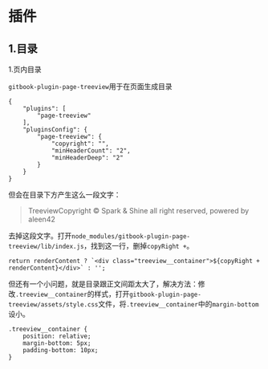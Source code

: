 # 插件



## 1.目录

1.页内目录

`gitbook-plugin-page-treeview`用于在页面生成目录

```
{
    "plugins": [
        "page-treeview"
    ],
    "pluginsConfig": {
        "page-treeview": {
            "copyright": "",
            "minHeaderCount": "2",
            "minHeaderDeep": "2"
        }
    }
}
```

但会在目录下方产生这么一段文字：

> TreeviewCopyright © Spark & Shine all right reserved, powered by aleen42

去掉这段文字。打开`node_modules/gitbook-plugin-page-treeview/lib/index.js`，找到这一行，删掉`copyRight +`。

```
return renderContent ? `<div class="treeview__container">${copyRight + renderContent}</div>` : '';
```

但还有一个小问题，就是目录跟正文间距太大了，解决方法：修改`.treeview__container`的样式，打开`gitbook-plugin-page-treeview/assets/style.css`文件，将`.treeview__container`中的`margin-bottom`设小。

```
.treeview__container {
    position: relative;
    margin-bottom: 5px;
    padding-bottom: 10px;
}
```

